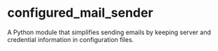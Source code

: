 # configured_mail_sender
A Python module that simplifies sending emails by keeping server and credential information in configuration files.
